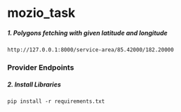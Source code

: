 # mozio_task

##### 1. Polygons fetching with given latitude and longitude
    http://127.0.0.1:8000/service-area/85.42000/182.20000

### Provider Endpoints

##### 2. Install Libraries
    pip install -r requirements.txt
